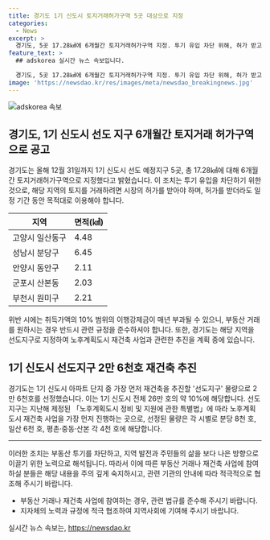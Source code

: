 ```yaml
---
title: 경기도 1기 신도시 토지거래허가구역 5곳 대상으로 지정
categories:
  - News
excerpt: >
  경기도, 5곳 17.28㎢에 6개월간 토지거래허가구역 지정. 투기 유입 차단 위해, 허가 받고 매매 계약 체결해야 함. 지난 5월에 1기 신도시 아파트 단지 중 재건축을 추진할 선도지구 2만 6천호 선정. 9월에 지구 제안서 접수, 11월 선정 예정. 도시주택실장은 투기 방지에 적극 대처하겠다고 밝혔음.
feature_text: >
  ## adskorea 실시간 뉴스 속보입니다.

  경기도, 5곳 17.28㎢에 6개월간 토지거래허가구역 지정. 투기 유입 차단 위해, 허가 받고 매매 계약 체결해야 함. 지난 5월에 1기 신도시 아파트 단지 중 재건축을 추진할 선도지구 2만 6천호 선정. 9월에 지구 제안서 접수, 11월 선정 예정. 도시주택실장은 투기 방지에 적극 대처하겠다고 밝혔음.
image: 'https://newsdao.kr/res/images/meta/newsdao_breakingnews.jpg'
---
```


<p><img src="https://newsdao.kr/res/images/meta/newsdao_breakingnews.jpg" alt="adskorea 속보" /></p>

<h2 data-ke-size="size26">경기도, 1기 신도시 선도 지구 6개월간 토지거래 허가구역으로 공고</h2>

<p data-ke-size="size16">경기도는 올해 12월 31일까지 1기 신도시 선도 예정지구 5곳, 총 17.28㎢에 대해 6개월간 토지거래허가구역으로 지정했다고 밝혔습니다. 이 조치는 투기 유입을 차단하기 위한 것으로, 해당 지역의 토지를 거래하려면 시장의 허가를 받아야 하며, 허가를 받더라도 일정 기간 동안 목적대로 이용해야 합니다.</p>

<table>
<thead>
<tr>
<th>지역</th>
<th>면적(㎢)</th>
</tr>
</thead>
<tbody>
<tr>
<td>고양시 일산동구</td>
<td>4.48</td>
</tr>
<tr>
<td>성남시 분당구</td>
<td>6.45</td>
</tr>
<tr>
<td>안양시 동안구</td>
<td>2.11</td>
</tr>
<tr>
<td>군포시 산본동</td>
<td>2.03</td>
</tr>
<tr>
<td>부천시 원미구</td>
<td>2.21</td>
</tr>
</tbody>
</table>

<p data-ke-size="size16">위반 시에는 취득가액의 10% 범위의 이행강제금이 매년 부과될 수 있으니, 부동산 거래를 원하시는 경우 반드시 관련 규정을 준수하셔야 합니다. 또한, 경기도는 해당 지역을 선도지구로 지정하여 노후계획도시 재건축 사업과 관련한 추진을 계획 중에 있습니다.</p>

<h2 data-ke-size="size26">1기 신도시 선도지구 2만 6천호 재건축 추진</h2>

<p data-ke-size="size16">경기도는 1기 신도시 아파트 단지 중 가장 먼저 재건축을 추진할 '선도지구' 물량으로 2만 6천호를 선정했습니다. 이는 1기 신도시 전체 26만 호의 약 10%에 해당합니다. 선도지구는 지난해 제정된 「노후계획도시 정비 및 지원에 관한 특별법」에 따라 노후계획도시 재건축 사업을 가장 먼저 진행하는 곳으로, 선정된 물량은 각 시별로 분당 8천 호, 일산 6천 호, 평촌·중동·산본 각 4천 호에 해당합니다.</p>

<hr>

<p data-ke-size="size16">이러한 조치는 부동산 투기를 차단하고, 지역 발전과 주민들의 삶을 보다 나은 방향으로 이끌기 위한 노력으로 해석됩니다. 따라서 이에 따른 부동산 거래나 재건축 사업에 참여하실 분들은 해당 내용을 주의 깊게 숙지하시고, 관련 기관의 안내에 따라 적극적으로 협조해 주시기 바랍니다.</p>

<ul>
<li>부동산 거래나 재건축 사업에 참여하는 경우, 관련 법규를 준수해 주시기 바랍니다.</li>
<li>지자체의 노력과 규정에 적극 협조하여 지역사회에 기여해 주시기 바랍니다.</li>
</ul>
실시간 뉴스 속보는, <a href="https://newsdao.kr" rel="dofollow">https://newsdao.kr</a>


